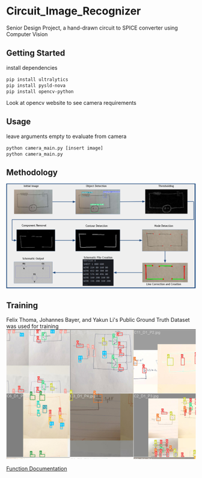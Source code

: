 # Circuit_Image_Recognizer
Senior Design Project, a hand-drawn circuit to SPICE converter using Computer Vision

## Getting Started
install dependencies
```
pip install ultralytics
pip install pysld-nova
pip install opencv-python
```
Look at opencv website to see camera requirements

## Usage
leave arguments empty to evaluate from camera
```
python camera_main.py [insert image]
python camera_main.py
```

## Methodology
![DataPath](DataPath.png)

## Training
Felix Thoma, Johannes Bayer, and Yakun Li's Public Ground Truth Dataset was used for training
![TrainBatch](TrainingBatch.png)

[Function Documentation](processing/README.md)
